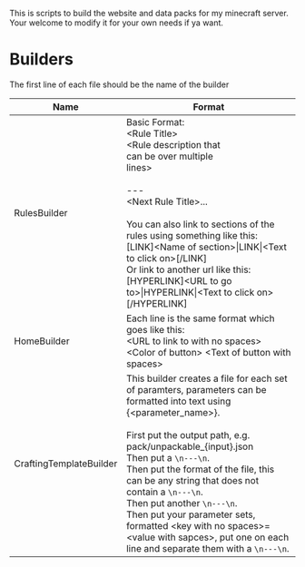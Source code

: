 This is scripts to build the website and data packs for my minecraft server.
Your welcome to modify it for your own needs if ya want.

# Builders
The first line of each file should be the name of the builder

| Name                    | Format                                                                                                                                                                                                                                                                                                                                                                                                                                                                                                 |
|-------------------------|--------------------------------------------------------------------------------------------------------------------------------------------------------------------------------------------------------------------------------------------------------------------------------------------------------------------------------------------------------------------------------------------------------------------------------------------------------------------------------------------------------|
| RulesBuilder            | Basic Format:<br/>\<Rule Title><br/><Rule description that<br/>can be over multiple<br/>lines><br/><br/>---<br/>\<Next Rule Title>...<br/><br/>You can also link to sections of the rules using something like this:<br/>\[LINK]\<Name of section>\|LINK\|\<Text to click on>\[/LINK]<br/>Or link to another url like this:<br/>\[HYPERLINK]\<URL to go to>\|HYPERLINK\|\<Text to click on>\[/HYPERLINK]                                                                                               |
| HomeBuilder             | Each line is the same format which goes like this: <br/>\<URL to link to with no spaces> \<Color of button> \<Text of button with spaces>                                                                                                                                                                                                                                                                                                                                                              |
| CraftingTemplateBuilder | This builder creates a file for each set of paramters, parameters can be formatted into text using {<parameter_name>}.<br><br>First put the output path, e.g. pack/unpackable_{input}.json<br/>Then put a `\n---\n`.<br/>Then put the format of the file, this can be any string that does not contain a `\n---\n`. <br/>Then put another `\n---\n`. <br/>Then put your parameter sets, formatted \<key with no spaces>=\<value with sapces>, put one on each line and separate them with a `\n---\n`. |


